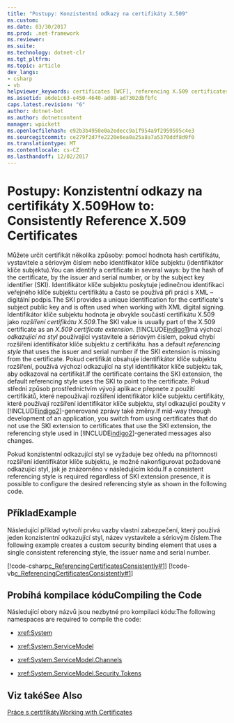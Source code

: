 ```yaml
---
title: "Postupy: Konzistentní odkazy na certifikáty X.509"
ms.custom: 
ms.date: 03/30/2017
ms.prod: .net-framework
ms.reviewer: 
ms.suite: 
ms.technology: dotnet-clr
ms.tgt_pltfrm: 
ms.topic: article
dev_langs:
- csharp
- vb
helpviewer_keywords: certificates [WCF], referencing X.509 certificates
ms.assetid: a6de1c63-e450-4640-ad08-ad7302dbfbfc
caps.latest.revision: "6"
author: dotnet-bot
ms.author: dotnetcontent
manager: wpickett
ms.openlocfilehash: e92b3b4950e0a2edecc9a1f954a9f2959595c4e3
ms.sourcegitcommit: ce279f2d7fe2220e6ea0a25a8a7a5370ddf8d9f0
ms.translationtype: MT
ms.contentlocale: cs-CZ
ms.lasthandoff: 12/02/2017
---
```

# <a name="how-to-consistently-reference-x509-certificates"></a><span data-ttu-id="5f971-102">Postupy: Konzistentní odkazy na certifikáty X.509</span><span class="sxs-lookup"><span data-stu-id="5f971-102">How to: Consistently Reference X.509 Certificates</span></span>
<span data-ttu-id="5f971-103">Můžete určit certifikát několika způsoby: pomocí hodnota hash certifikátu, vystavitele a sériovým číslem nebo identifikátor klíče subjektu (identifikátor klíče subjektu).</span><span class="sxs-lookup"><span data-stu-id="5f971-103">You can identify a certificate in several ways: by the hash of the certificate, by the issuer and serial number, or by the subject key identifier (SKI).</span></span> <span data-ttu-id="5f971-104">Identifikátor klíče subjektu poskytuje jedinečnou identifikaci veřejného klíče subjektu certifikátu a často se používá při práci s XML – digitální podpis.</span><span class="sxs-lookup"><span data-stu-id="5f971-104">The SKI provides a unique identification for the certificate's subject public key and is often used when working with XML digital signing.</span></span> <span data-ttu-id="5f971-105">Identifikátor klíče subjektu hodnota je obvykle součástí certifikátu X.509 jako *rozšíření certifikátu X.509*.</span><span class="sxs-lookup"><span data-stu-id="5f971-105">The SKI value is usually part of the X.509 certificate as an *X.509 certificate extension*.</span></span> [!INCLUDE[indigo1](../../../../includes/indigo1-md.md)]<span data-ttu-id="5f971-106">má výchozí *odkazující na styl* používající vystavitele a sériovým číslem, pokud chybí rozšíření identifikátor klíče subjektu z certifikátu.</span><span class="sxs-lookup"><span data-stu-id="5f971-106"> has a default *referencing style* that uses the issuer and serial number if the SKI extension is missing from the certificate.</span></span> <span data-ttu-id="5f971-107">Pokud certifikát obsahuje identifikátor klíče subjektu rozšíření, používá výchozí odkazující na styl identifikátor klíče subjektu tak, aby odkazoval na certifikát.</span><span class="sxs-lookup"><span data-stu-id="5f971-107">If the certificate contains the SKI extension, the default referencing style uses the SKI to point to the certificate.</span></span> <span data-ttu-id="5f971-108">Pokud střední způsob prostřednictvím vývoji aplikace přepnete z použití certifikátů, které nepoužívají rozšíření identifikátor klíče subjektu certifikáty, které používají rozšíření identifikátor klíče subjektu, styl odkazující použity v [!INCLUDE[indigo2](../../../../includes/indigo2-md.md)]-generované zprávy také změny.</span><span class="sxs-lookup"><span data-stu-id="5f971-108">If mid-way through development of an application, you switch from using certificates that do not use the SKI extension to certificates that use the SKI extension, the referencing style used in [!INCLUDE[indigo2](../../../../includes/indigo2-md.md)]-generated messages also changes.</span></span>  
  
 <span data-ttu-id="5f971-109">Pokud konzistentní odkazující styl se vyžaduje bez ohledu na přítomnosti rozšíření identifikátor klíče subjektu, je možné nakonfigurovat požadované odkazující styl, jak je znázorněno v následujícím kódu.</span><span class="sxs-lookup"><span data-stu-id="5f971-109">If a consistent referencing style is required regardless of SKI extension presence, it is possible to configure the desired referencing style as shown in the following code.</span></span>  
  
## <a name="example"></a><span data-ttu-id="5f971-110">Příklad</span><span class="sxs-lookup"><span data-stu-id="5f971-110">Example</span></span>  
 <span data-ttu-id="5f971-111">Následující příklad vytvoří prvku vazby vlastní zabezpečení, který používá jeden konzistentní odkazující styl, název vystavitele a sériovým číslem.</span><span class="sxs-lookup"><span data-stu-id="5f971-111">The following example creates a custom security binding element that uses a single consistent referencing style, the issuer name and serial number.</span></span>  
  
 [!code-csharp[c_ReferencingCertificatesConsistently#1](../../../../samples/snippets/csharp/VS_Snippets_CFX/c_referencingcertificatesconsistently/cs/source.cs#1)]
 [!code-vb[c_ReferencingCertificatesConsistently#1](../../../../samples/snippets/visualbasic/VS_Snippets_CFX/c_referencingcertificatesconsistently/vb/source.vb#1)]  
  
## <a name="compiling-the-code"></a><span data-ttu-id="5f971-112">Probíhá kompilace kódu</span><span class="sxs-lookup"><span data-stu-id="5f971-112">Compiling the Code</span></span>  
 <span data-ttu-id="5f971-113">Následující obory názvů jsou nezbytné pro kompilaci kódu:</span><span class="sxs-lookup"><span data-stu-id="5f971-113">The following namespaces are required to compile the code:</span></span>  
  
-   <xref:System>  
  
-   <xref:System.ServiceModel>  
  
-   <xref:System.ServiceModel.Channels>  
  
-   <xref:System.ServiceModel.Security.Tokens>  
  
## <a name="see-also"></a><span data-ttu-id="5f971-114">Viz také</span><span class="sxs-lookup"><span data-stu-id="5f971-114">See Also</span></span>  
 [<span data-ttu-id="5f971-115">Práce s certifikáty</span><span class="sxs-lookup"><span data-stu-id="5f971-115">Working with Certificates</span></span>](../../../../docs/framework/wcf/feature-details/working-with-certificates.md)
